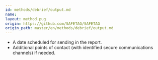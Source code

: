 ```yaml
---
id: methods/debrief/output.md
name: 
layout: method.pug
origin: https://github.com/SAFETAG/SAFETAG
origin_path: master/en/methods/debrief/output.md
---
```


  * A date scheduled for sending in the report.
  * Additional points of contact (with identified secure communications channels) if needed.


